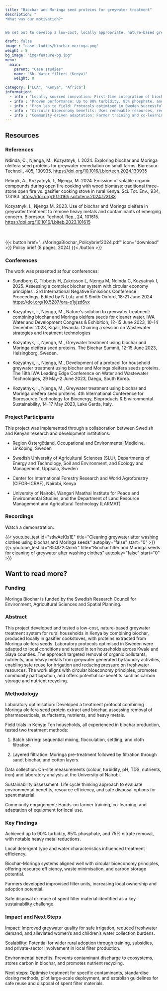 ```yaml
---
title: "Biochar and Moringa seed proteins for greywater treatment"
description: "
*What was our motivation?*


We set out to develop a low-cost, locally appropriate, nature-based greywater treatment using biochar and Moringa seed proteins to tackle water scarcity, reduce women’s and children’s water burdens, and enable safe reuse of water in rural Kenya while answering key questions on performance, sustainability, and community adoption." # a text describing the motivations, the context, the research questions, attratively

draft: false
image : "case-studies/biochar-moringa.png"
weight : 8
bg_image: "img/feature-bg.jpg"
menu:
  main:
    parent: "Case studies"
    name: "6b. Water filters (Kenya)"
    weight: 8

category: ["LCA", "Kenya", "Africa"]
information:
  - info : "Locally sourced innovation: First-time integration of biochar from smallholder gasifier cookstoves and Moringa oleifera seed proteins for low-cost greywater treatment."
  - info : "Proven performance: Up to 90% turbidity, 85% phosphate, and 75% nitrate removal, plus significant heavy metal reduction in field trials."
  - info : "From lab to field: Protocols optimised in Sweden successfully adapted for rural Kenyan households."
  - info : "Circular bioeconomy benefits: Uses renewable resources, recycles nutrients, and stores carbon in biochar."
  - info : "Community-driven adaptation: Farmer training and co-learning ensured practicality, local ownership, and safe reuse guidelines"
---
```


## **Resources**
<div class="row">
  <div class="col-md-4">

  ### References
  Ndinda, C., Njenga, M., Kozyatnyk, I. 2024. Exploring biochar and Moringa oleifera seed proteins for greywater remediation on small farms. Bioresour. Technol., 405, 130935. https://doi.org/10.1016/j.biortech.2024.130935

  Rebryk, A., Kozyatnyk, I., Njenga, M. 2024. Emission of volatile organic compounds during open fire cooking with wood biomass: traditional three–stone open fire vs. gasifier cooking stove in rural Kenya. Sci. Tot. Env., 934, 173183. https://doi.org/10.1016/j.scitotenv.2024.173183

  Kozyatnyk, I., Njenga M. 2023. Use of biochar and Moringa oleifera in greywater treatment to remove heavy metals and contaminants of emerging concern. Bioresour. Technol. Rep., 24, 101615. https://doi.org/10.1016/j.biteb.2023.101615

  <br/><br/>
  {{< button href="../MoringaBiochar_Policybrief2024.pdf" icon="download" >}} Policy brief (8 pages, 2024) {{< /button >}}
  </div>

  <div class="col-md-4">

  ### Conferences
  The work was presented at four conferences:
  - Sundberg C, Tibbetts H, Zakrisson L, Njenga M, Ndinda C, Kozyatnyk I, 2025. Assessing a complex biochar system with circular economy principles . 3rd International Negative Emissions Conference Proceedings, Edited by N Lutz and S Smith Oxford, 18-21 June 2024. https://doi.org/10.5287/ora-o1yjzd6vx 

  - Kozyatnyk, I., Njenga, M., Nature's solution to greywater treatment: combining biochar and Moringa oleifera seeds for cleaner water. IWA Water and Development Congress & Exhibition, 12-15 June 2023, 10-14 December 2023, Kigali, Rwanda. Chairing a session on Wastewater strategies and treatment technologies

  - Kozyatnyk, I., Njenga, M., Greywater treatment using biochar and Moringa oleifera seed proteins. The Biochar Summit, 12-15 June 2023, Helsingborg, Sweden.

  - Kozyatnyk, I., Njenga, M., Development of a protocol for household greywater treatment using biochar and Moringa oleifera seeds proteins. The 18th IWA Leading Edge Conference on Water and Wastewater Technologies, 29 May-2 June 2023, Daegu, South Korea.

  - Kozyatnyk, I., Njenga, M., Greywater treatment using biochar and Moringa oleifera seed proteins. 4th International Conference for Bioresource Technology for Bioenergy, Bioproducts & Environmental Sustainability, 14-17 May 2023, Lake Garda, Italy.
  </div>
  <div class="col-md-4">

  ### Project Participants
  This project was implemented through a collaboration between Swedish and Kenyan research and development institutions:

  - Region Östergötland, Occupational and Environmental Medicine, Linköping, Sweden

  - Swedish University of Agricultural Sciences (SLU), Departments of Energy and Technology, Soil and Environment, and Ecology and Management, Uppsala, Sweden

  - Center for International Forestry Research and World Agroforestry (CIFOR–ICRAF), Nairobi, Kenya

  - University of Nairobi, Wangari Maathai Institute for Peace and Environmental Studies, and the Department of Land Resource Management and Agricultural Technology (LARMAT)
  </div>
</div>

<div class="row">
  <div class="col-md-12">
  
  ### Recordings
  Watch a demonstration.
  </div>

  <div class="col-md-5">
  {{< youtube_test id="stIwAeKls1E" title="Cleaning greywater after washing clothes using biochar and Moringa seeds" autoplay="false" start="0" >}}
  </div>
  
  <div class="col-md-5">
  {{< youtube_test id="B5QlZ2iQomk" title="Biochar filter and Moringa seeds for cleaning of greywater after washing clothes" autoplay="false" start="0" >}}
  </div>
  
</div>



## **Want to read more?**
<div class="row">
  <div class="col-md-10">

  ### Funding
  Moringa Biochar is funded by the Swedish Research Council for Environment, Agricultural Sciences and Spatial Planning.

  ### Abstract 

  This project developed and tested a low-cost, nature-based greywater treatment system for rural households in Kenya by combining biochar, produced locally in gasifier cookstoves, with proteins extracted from Moringa oleifera seeds. Laboratory protocols optimised in Sweden were adapted to local conditions and tested in ten households across Kwale and Siaya counties. The approach targeted removal of organic pollutants, nutrients, and heavy metals from greywater generated by laundry activities, enabling safe reuse for irrigation and reducing pressure on freshwater resources. The work aligns with circular bioeconomy principles, promotes community participation, and offers potential co-benefits such as carbon storage and nutrient recycling.
  

  ### Methodology
  Laboratory optimisation: Developed a treatment protocol combining Moringa oleifera seed protein extract and biochar, assessing removal of pharmaceuticals, surfactants, nutrients, and heavy metals.

  Field trials in Kenya: Ten households, all experienced in biochar production, tested two treatment methods:

  1. Batch stirring: sequential mixing, flocculation, settling, and cloth filtration.

  2. Layered filtration: Moringa pre-treatment followed by filtration through sand, biochar, and cotton layers.

  Data collection: On-site measurements (colour, turbidity, pH, TDS, nutrients, iron) and laboratory analysis at the University of Nairobi.

  Sustainability assessment: Life cycle thinking approach to evaluate environmental benefits, resource efficiency, and safe disposal options for spent material.

  Community engagement: Hands-on farmer training, co-learning, and adaptation of equipment for local use.

  ### Key Findings
  Achieved up to 90% turbidity, 85% phosphate, and 75% nitrate removal, with notable heavy metal reductions.

  Local detergent type and water characteristics influenced treatment efficiency.

  Biochar–Moringa systems aligned well with circular bioeconomy principles, offering resource efficiency, waste minimisation, and carbon storage potential.

  Farmers developed improvised filter units, increasing local ownership and adoption potential.

  Safe disposal or reuse of spent filter material identified as a key sustainability challenge.

  ### Impact and Next Steps
  Impact: Improved greywater quality for safe irrigation, reduced freshwater demand, and alleviated women’s and children’s water collection burdens.

  Scalability: Potential for wider rural adoption through training, subsidies, and private-sector involvement in local filter production.

  Environmental benefits: Prevents contaminant discharge to ecosystems, stores carbon in biochar, and promotes nutrient recycling.

  Next steps: Optimise treatment for specific contaminants, standardise dosing methods, pilot large-scale deployment, and establish guidelines for safe reuse and disposal of spent filter materials.
  <div class="col-md-10">

  

